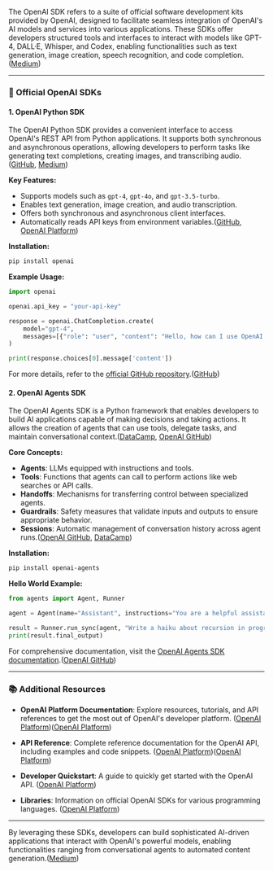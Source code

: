 The OpenAI SDK refers to a suite of official software development kits provided by OpenAI, designed to facilitate seamless integration of OpenAI's AI models and services into various applications. These SDKs offer developers structured tools and interfaces to interact with models like GPT-4, DALL·E, Whisper, and Codex, enabling functionalities such as text generation, image creation, speech recognition, and code completion.([Medium][1])

---

### 🔧 Official OpenAI SDKs

#### 1. **OpenAI Python SDK**

The OpenAI Python SDK provides a convenient interface to access OpenAI's REST API from Python applications. It supports both synchronous and asynchronous operations, allowing developers to perform tasks like generating text completions, creating images, and transcribing audio.([GitHub][2], [Medium][1])

**Key Features:**

* Supports models such as `gpt-4`, `gpt-4o`, and `gpt-3.5-turbo`.
* Enables text generation, image creation, and audio transcription.
* Offers both synchronous and asynchronous client interfaces.
* Automatically reads API keys from environment variables.([GitHub][2], [OpenAI Platform][3])

**Installation:**

```bash
pip install openai
```



**Example Usage:**

```python
import openai

openai.api_key = "your-api-key"

response = openai.ChatCompletion.create(
    model="gpt-4",
    messages=[{"role": "user", "content": "Hello, how can I use OpenAI's SDK?"}]
)

print(response.choices[0].message['content'])
```



For more details, refer to the [official GitHub repository](https://github.com/openai/openai-python).([GitHub][2])

#### 2. **OpenAI Agents SDK**

The OpenAI Agents SDK is a Python framework that enables developers to build AI applications capable of making decisions and taking actions. It allows the creation of agents that can use tools, delegate tasks, and maintain conversational context.([DataCamp][4], [OpenAI GitHub][5])

**Core Concepts:**

* **Agents**: LLMs equipped with instructions and tools.
* **Tools**: Functions that agents can call to perform actions like web searches or API calls.
* **Handoffs**: Mechanisms for transferring control between specialized agents.
* **Guardrails**: Safety measures that validate inputs and outputs to ensure appropriate behavior.
* **Sessions**: Automatic management of conversation history across agent runs.([OpenAI GitHub][5], [DataCamp][4])

**Installation:**

```bash
pip install openai-agents
```



**Hello World Example:**

```python
from agents import Agent, Runner

agent = Agent(name="Assistant", instructions="You are a helpful assistant.")

result = Runner.run_sync(agent, "Write a haiku about recursion in programming.")
print(result.final_output)
```



For comprehensive documentation, visit the [OpenAI Agents SDK documentation](https://openai.github.io/openai-agents-python/).([OpenAI GitHub][5])

---

### 📚 Additional Resources

* **OpenAI Platform Documentation**: Explore resources, tutorials, and API references to get the most out of OpenAI's developer platform. ([OpenAI Platform][6])([OpenAI Platform][7])

* **API Reference**: Complete reference documentation for the OpenAI API, including examples and code snippets. ([OpenAI Platform][8])([OpenAI Platform][8])

* **Developer Quickstart**: A guide to quickly get started with the OpenAI API. ([OpenAI Platform][9])

* **Libraries**: Information on official OpenAI SDKs for various programming languages. ([OpenAI Platform][3])

---

By leveraging these SDKs, developers can build sophisticated AI-driven applications that interact with OpenAI's powerful models, enabling functionalities ranging from conversational agents to automated content generation.([Medium][1])

[1]: https://medium.com/%40toimrank/openai-api-overview-e5205abf3e0d?utm_source=chatgpt.com "OpenAI API Overview - Medium"
[2]: https://github.com/openai/openai-python?utm_source=chatgpt.com "The official Python library for the OpenAI API - GitHub"
[3]: https://platform.openai.com/docs/libraries?utm_source=chatgpt.com "Libraries - OpenAI API"
[4]: https://www.datacamp.com/tutorial/openai-agents-sdk-tutorial?utm_source=chatgpt.com "OpenAI Agents SDK Tutorial: Building AI Systems That Take Action"
[5]: https://openai.github.io/openai-agents-python/?utm_source=chatgpt.com "OpenAI Agents SDK"
[6]: https://platform.openai.com/?utm_source=chatgpt.com "Overview - OpenAI API"
[7]: https://platform.openai.com/docs/api-reference?utm_source=chatgpt.com "platform . openai . com / docs / api - reference"
[8]: https://platform.openai.com/docs/api-reference/introduction?utm_source=chatgpt.com "API Reference - OpenAI Platform"
[9]: https://platform.openai.com/docs/quickstart?utm_source=chatgpt.com "Developer quickstart - OpenAI API"
